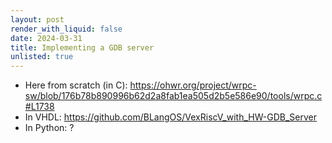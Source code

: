 ```yaml
---
layout: post
render_with_liquid: false
date: 2024-03-31
title: Implementing a GDB server
unlisted: true
---
```


- Here from scratch (in C):
  <https://ohwr.org/project/wrpc-sw/blob/176b78b890996b62d2a8fab1ea505d2b5e586e90/tools/wrpc.c#L1738>
- In VHDL: <https://github.com/BLangOS/VexRiscV_with_HW-GDB_Server>
- In Python: ?
